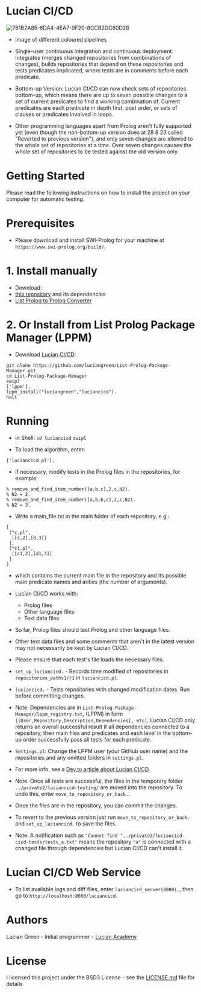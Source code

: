 # Lucian CI/CD

![761B2A85-6DA4-4EA7-9F20-8CCB2DC60D28](https://user-images.githubusercontent.com/15845542/234572372-8446f119-6151-4ea8-844b-4df89f605143.jpeg)

* Image of different coloured pipelines

* Single-user continuous integration and continuous deployment.  Integrates (merges changed repositories from combinations of changes), builds repositories that depend on these repositories and tests predicates implicated, where tests are in comments before each predicate.

* Bottom-up Version: Lucian CI/CD can now check sets of repositories bottom-up, which means there are up to seven possible changes to a set of current predicates to find a working combination of. Current predicates are each predicate in depth first, post order, or sets of clauses or predicates involved in loops.

* Other programming languages apart from Prolog aren't fully supported yet (even though the non-bottom-up version does at 28 8 23 called "Reverted to previous version"), and only seven changes are allowed to the whole set of repositories at a time. Over seven changes causes the whole set of repositories to be tested against the old version only.

# Getting Started

Please read the following instructions on how to install the project on your computer for automatic testing.

# Prerequisites

* Please download and install SWI-Prolog for your machine at `https://www.swi-prolog.org/build/`.

# 1. Install manually

* Download:
* <a href="https://github.com/luciangreen/luciancicd">this repository</a> and its dependencies
* <a href="https://github.com/luciangreen/List-Prolog-to-Prolog-Converter">List Prolog to Prolog Converter</a>

# 2. Or Install from List Prolog Package Manager (LPPM)

* Download <a href="https://github.com/luciangreen/luciancicd">Lucian CI/CD</a>:

```
git clone https://github.com/luciangreen/List-Prolog-Package-Manager.git
cd List-Prolog-Package-Manager
swipl
['lppm'].
lppm_install("luciangreen","luciancicd").
halt
```

# Running

* In Shell:
`cd luciancicd`
`swipl`

* To load the algorithm, enter:
```
['luciancicd.pl'].
```

* If necessary, modify tests in the Prolog files in the repositories, for example:

```
% remove_and_find_item_number([a,b,c],2,c,N2).
% N2 = 2.
% remove_and_find_item_number([a,b,b,c],2,c,N2).
% N2 = 3.
```

* Write a main_file.txt in the main folder of each repository, e.g.:

```
[
 ["c.pl",
  [[c,2],[d,3]]
 ],
 ["c1.pl",
  [[c1,2],[d1,3]]
 ]
] 
```

* which contains the current main file in the repository and its possible main predicate names and arities (the number of arguments).

* Lucian CI/CD works with:
    * Prolog files
    * Other language files
    * Text data files

* So far, Prolog files should test Prolog and other language files.
* Other text data files and some comments that aren't in the latest version may not necessarily be kept by Lucian CI/CD.

* Please ensure that each test's file loads the necessary files.

* `set_up_luciancicd.` - Records time modified of repositories in `repositories_paths1//1` in `luciancicd.pl`.

* `luciancicd.` - Tests repositories with changed modification dates. Run before committing changes.

* Note: Dependencies are in `List-Prolog-Package-Manager/lppm_registry.txt`, (LPPM) in form `[[User,Repository,Description,Dependencies], etc]`. Lucian CI/CD only returns an overall successful result if all dependencies connected to a repository, their main files and predicates and each level in the bottom-up order successfully pass all tests for each predicate.

* `Settings.pl`: Change the LPPM user (your GitHub user name) and the repositories and any omitted folders in `settings.pl`.

* For more info, see a <a href="https://dev.to/luciangreen/an-open-source-cicd-for-prolog-29h2">Dev.to article about Lucian CI/CD</a>.

* Note: Once all tests are successful, the files in the temporary folder `../private2/luciancicd-testing/` are moved into the repository. To undo this, enter `move_to_repository_or_back.`.

* Once the files are in the repository, you can commit the changes.

* To revert to the previous version just run `move_to_repository_or_back.` and `set_up_luciancicd.` to save the files. 

* Note: A notification such as `"Cannot find "../private2/luciancicd-cicd-tests/tests_a.txt"` means the repository `"a"` is connected with a changed file through dependencies but Lucian CI/CD can't install it.

# Lucian CI/CD Web Service

* To list available logs and diff files, enter `luciancicd_server(8000).`, then go to `http://localhost:8000/luciancicd`.

# Authors

Lucian Green - Initial programmer - <a href="https://www.lucianacademy.com/">Lucian Academy</a>

# License

I licensed this project under the BSD3 License - see the <a href="LICENSE">LICENSE.md</a> file for details

